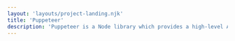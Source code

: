 ```yaml
---
layout: 'layouts/project-landing.njk'
title: 'Puppeteer'
description: 'Puppeteer is a Node library which provides a high-level API to control headless Chrome or Chromium over the DevTools Protocol. It can also be configured to use full (non-headless) Chrome or Chromium.'
---
```


